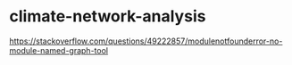 # climate-network-analysis

https://stackoverflow.com/questions/49222857/modulenotfounderror-no-module-named-graph-tool